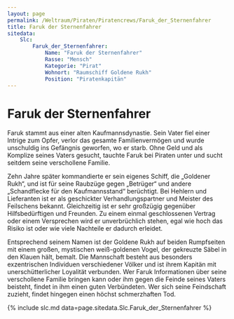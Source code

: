 ```yaml
---
layout: page
permalink: /Weltraum/Piraten/Piratencrews/Faruk_der_Sternenfahrer
title: Faruk der Sternenfahrer
sitedata:
    Slc:
        Faruk_der_Sternenfahrer:
            Name: "Faruk der Sternenfahrer"
            Rasse: "Mensch"
            Kategorie: "Pirat"
            Wohnort: "Raumschiff Goldene Rukh"
            Position: "Piratenkapitän"
---
```


# Faruk der Sternenfahrer

Faruk stammt aus einer alten Kaufmannsdynastie. Sein Vater fiel einer Intrige zum Opfer, verlor das gesamte Familienvermögen und wurde unschuldig ins Gefängnis geworfen, wo er starb. Ohne Geld und als Komplize seines Vaters gesucht, tauchte Faruk bei Piraten unter und sucht seitdem seine verschollene Familie.

Zehn Jahre später kommandierte er sein eigenes Schiff, die „Goldener Rukh“, und ist für seine Raubzüge gegen „Betrüger“ und andere „Schandflecke für den Kaufmannsstand“ berüchtigt. Bei Hehlern und Lieferanten ist er als geschickter Verhandlungspartner und Meister des Feilschens bekannt. Gleichzeitig ist er sehr großzügig gegenüber Hilfsbedürftigen und Freunden. Zu einem einmal geschlossenen Vertrag oder einem Versprechen wird er unverbrüchlich stehen, egal wie hoch das Risiko ist oder wie viele Nachteile er dadurch erleidet.

Entsprechend seinem Namen ist der Goldene Rukh auf beiden Rumpfseiten mit einem großen, mystischen weiß-goldenen Vogel, der gekreuzte Säbel in den Klauen hält, bemalt. Die Mannschaft besteht aus besonders exzentrischen Individuen verschiedener Völker und ist ihrem Kapitän mit unerschütterlicher Loyalität verbunden. Wer Faruk Informationen über seine verschollene Familie bringen kann oder ihm gegen die Feinde seines Vaters beisteht, findet in ihm einen guten Verbündeten. Wer sich seine Feindschaft zuzieht, findet hingegen einen höchst schmerzhaften Tod.

{% include slc.md data=page.sitedata.Slc.Faruk_der_Sternenfahrer %}

